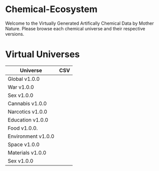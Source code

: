 # Chemical-Ecosystem

Welcome to the Virtually Generated Artifically Chemical Data by Mother Nature. Please browse each chemical universe and their respective versions.

# Virtual Universes

| Universe              | CSV  |
| --------------------- | ---- |
| Global v1.0.0         |      |
| War v1.0.0            |      |
| Sex v1.0.0            |      |
| Cannabis v1.0.0       |      |
| Narcotics v1.0.0      |      |
| Education v1.0.0      |      |
| Food v1.0.0.          |      |
| Environment v1.0.0    |      |
| Space v1.0.0          |      |
| Materials v1.0.0      |      |
| Sex v1.0.0            |      |
